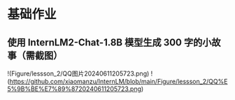 # 基础作业
## 使用 InternLM2-Chat-1.8B 模型生成 300 字的小故事（需截图）
!(Figure/lessson_2/QQ图片20240611205723.png)
!(https://github.com/xiaomanzu/InternLM/blob/main/Figure/lessson_2/QQ%E5%9B%BE%E7%89%8720240611205723.png)

